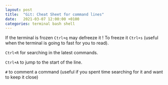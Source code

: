 ```yaml
---
layout: post
title:  "Git: Cheat Sheet for command lines"
date:   2021-03-07 12:00:00 +0100
categories: terminal bash shell
---
```



If the terminal is frozen `Ctrl+q` may defreeze it ! To freeze it `Ctrl+s` (useful when the terminal is going to fast for you to read).

`Ctrl+R` for searching in the latest commands.

`Ctrl+A` to jump to the start of the line.

`#` to comment a command (useful if you spent time searching for it and want to keep it close)
